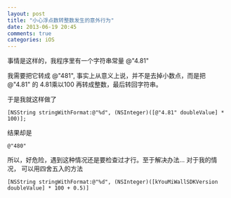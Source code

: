 ```yaml
---
layout: post
title: "小心浮点数转整数发生的意外行为"
date: 2013-06-19 20:45
comments: true
categories: iOS 
---
```


事情是这样的，我程序里有一个字符串常量 @"4.81"

我需要把它转成 @"481", 事实上从意义上说，并不是去掉小数点，而是把@"4.81" 的 4.81乘以100 再转成整数，最后转回字符串。

于是我就这样做了

```
[NSString stringWithFormat:@"%d", (NSInteger)([@"4.81" doubleValue] * 100)];
```

结果却是

```
@"480"
```

所以，好危险，遇到这种情况还是要检查过才行。至于解决办法… 对于我的情况， 可以用四舍五入的方法

```
[NSString stringWithFormat:@"%d", (NSInteger)([kYouMiWallSDKVersion doubleValue] * 100 + 0.5)]
```

